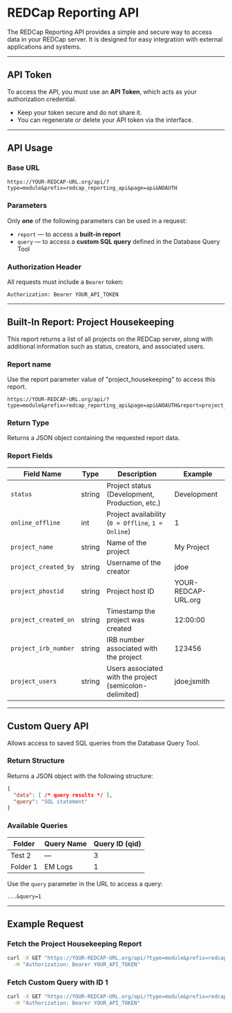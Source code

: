 # REDCap Reporting API

The REDCap Reporting API provides a simple and secure way to access data in your REDCap server. It is designed for easy integration with external applications and systems.

---

## API Token

To access the API, you must use an **API Token**, which acts as your authorization credential.

- Keep your token secure and do not share it.
- You can regenerate or delete your API token via the interface.

---

## API Usage

### Base URL

```
https://YOUR-REDCAP-URL.org/api/?type=module&prefix=redcap_reporting_api&page=api&NOAUTH
```

### Parameters

Only **one** of the following parameters can be used in a request:

- `report` — to access a **built-in report**
- `query` — to access a **custom SQL query** defined in the Database Query Tool

### Authorization Header

All requests must include a `Bearer` token:

```
Authorization: Bearer YOUR_API_TOKEN
```

---

## Built-In Report: Project Housekeeping

This report returns a list of all projects on the REDCap server, along with additional information such as status, creators, and associated users.

### Report name
Use the report parameter value of "project_housekeeping" to access this report.
```
https://YOUR-REDCAP-URL.org/api/?type=module&prefix=redcap_reporting_api&page=api&NOAUTH&report=project_housekeeping
```

### Return Type

Returns a JSON object containing the requested report data.

### Report Fields

| Field Name           | Type   | Description                                               | Example                   |
|----------------------|--------|-----------------------------------------------------------|---------------------------|
| `status`             | string | Project status (Development, Production, etc.)            | Development               |
| `online_offline`     | int    | Project availability (`0 = Offline`, `1 = Online`)        | 1                         |
| `project_name`       | string | Name of the project                                       | My Project                |
| `project_created_by` | string | Username of the creator                                   | jdoe                      |
| `project_phostid`     | string | Project host ID                                           | YOUR-REDCAP-URL.org |
| `project_created_on` | string | Timestamp the project was created                         | 12:00:00                  |
| `project_irb_number` | string | IRB number associated with the project                    | 123456                    |
| `project_users`      | string | Users associated with the project (semicolon-delimited)   | jdoe;jsmith               |

---

## Custom Query API

Allows access to saved SQL queries from the Database Query Tool.

### Return Structure

Returns a JSON object with the following structure:

```json
{
  "data": [ /* query results */ ],
  "query": "SQL statement"
}
```

### Available Queries

| Folder   | Query Name | Query ID (qid) |
|----------|------------|----------------|
| Test 2   | —          | 3              |
| Folder 1 | EM Logs    | 1              |

Use the `query` parameter in the URL to access a query:

```
...&query=1
```

---

## Example Request

### Fetch the Project Housekeeping Report

```bash
curl -X GET "https://YOUR-REDCAP-URL.org/api/?type=module&prefix=redcap_reporting_api&page=api&NOAUTH&report=project_housekeeping" \
  -H "Authorization: Bearer YOUR_API_TOKEN"
```

### Fetch Custom Query with ID 1

```bash
curl -X GET "https://YOUR-REDCAP-URL.org/api/?type=module&prefix=redcap_reporting_api&page=api&NOAUTH&query=1" \
  -H "Authorization: Bearer YOUR_API_TOKEN"
```
